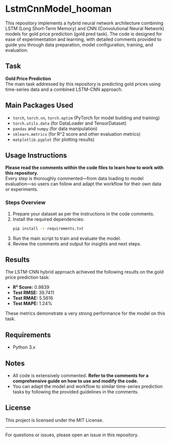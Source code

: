 # LstmCnnModel_hooman

This repository implements a hybrid neural network architecture combining LSTM (Long Short-Term Memory) and CNN (Convolutional Neural Network) models for gold price prediction (gold pred task). The code is designed for ease of experimentation and learning, with detailed comments provided to guide you through data preparation, model configuration, training, and evaluation.

## Task

**Gold Price Prediction**  
The main task addressed by this repository is predicting gold prices using time-series data and a combined LSTM-CNN approach.

## Main Packages Used

- `torch`, `torch.nn`, `torch.optim` (PyTorch for model building and training)
- `torch.utils.data` (for DataLoader and TensorDataset)
- `pandas` and `numpy` (for data manipulation)
- `sklearn.metrics` (for R^2 score and other evaluation metrics)
- `matplotlib.pyplot` (for plotting results)

## Usage Instructions

**Please read the comments within the code files to learn how to work with this repository.**  
Every step is thoroughly commented—from data loading to model evaluation—so users can follow and adapt the workflow for their own data or experiments.

### Steps Overview

1. Prepare your dataset as per the instructions in the code comments.
2. Install the required dependencies:
   ```bash
   pip install -r requirements.txt
   ```
3. Run the main script to train and evaluate the model.
4. Review the comments and output for insights and next steps.

## Results

The LSTM-CNN hybrid approach achieved the following results on the gold price prediction task:

- **R² Score:** 0.9839
- **Test RMSE:** 39.7411
- **Test RMAE:** 5.5616
- **Test MAPE:** 1.24%

These metrics demonstrate a very strong performance for the model on this task.

## Requirements

- Python 3.x

## Notes

- All code is extensively commented. **Refer to the comments for a comprehensive guide on how to use and modify the code.**
- You can adapt the model and workflow to similar time-series prediction tasks by following the provided guidelines in the comments.

## License

This project is licensed under the MIT License.

---

For questions or issues, please open an issue in this repository.
